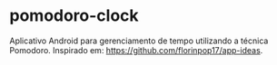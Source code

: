 # pomodoro-clock
Aplicativo Android para gerenciamento de tempo utilizando a técnica Pomodoro. Inspirado em: https://github.com/florinpop17/app-ideas. 
